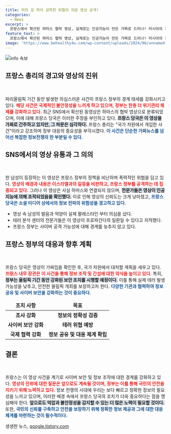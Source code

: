 ```yaml
---
title: 피의 강 파리 섬뜩한 위협의 의문 영상 공개!
categories:
  - News
excerpt: >
  프랑스에서 확산된 하마스 협박 영상, 실제로는 인공지능이 만든 가짜로 드러나! 러시아의 개입 가능성에 프랑스 정부는 경계 태세 강화 중. 올림픽 기간의 불안한 그림자가 드리워지고 있다!
feature_text: >
  프랑스에서 확산된 하마스 협박 영상, 실제로는 인공지능이 만든 가짜로 드러나! 러시아의 개입 가능성에 프랑스 정부는 경계 태세 강화 중. 올림픽 기간의 불안한 그림자가 드리워지고 있다!
image: 'https://www.behealthy4u.com/wp-content/uploads/2024/06/unnamed-file.png'
---
```


<p><img src="https://www.behealthy4u.com/wp-content/uploads/2024/06/unnamed-file.png" alt="info 속보" /></p>

<h2 data-ke-size="size26">프랑스 총리의 경고와 영상의 진위</h2>

<p data-ke-size="size16">&nbsp;</p>

<p>파리올림픽 기간 동안 발생한 의심스러운 사건이 프랑스 정부의 경계 태세를 강화시키고 있다. <b><span style="color: #ee2323;">해당 사건은 국제적인 불안정성을 느끼게 하고 있으며, 정부는 한층 더 위기관리 체제를 강화하고 있다.</span></b> 최근 SNS에서 확산된 동영상은 하마스의 협박 영상으로 분류되었으며, 이에 대해 프랑스 당국은 이러한 주장을 부인하고 있다. <b><span style="background-color: #21538527;">프랑스 당국은 이 영상을 가짜로 간주하고 있지만, 그 파문은 심각하다.</span></b> 프랑스 총리는 "국가 차원에서 개입한 사건"이라고 강조하며 정부 대응의 중요성을 부각시켰다. <b><span style="color: #1a5490;">이 사건은 단순한 가짜뉴스를 넘어선 복잡한 정보전쟁의 한 부분일 수 있다.</span></b></p>

<h2 data-ke-size="size26">SNS에서의 영상 유통과 그 의의</h2>

<p data-ke-size="size16">&nbsp;</p>

<p>한 남성이 등장하는 이 영상은 프랑스 정부의 정책을 비난하며 폭력적인 위협을 담고 있다. <b><span style="color: #ee2323;">영상의 배경과 내용은 이스라엘과의 갈등을 비판하고, 프랑스 정부를 공격하는 데 집중되고 있다.</span></b> 그러나 이 영상은 사실 하마스와 연결되지 않으며, <b><span style="background-color: #21538527;">전문가들은 영상이 인공지능에 의해 조작되었음을 확인했다.</span></b> 이로 인해 영상의 신뢰도는 크게 낮아졌고, <b><span style="color: #1a5490;">프랑스 당국은 소셜 미디어 상에서의 정보 전파의 위험성을 경고하고 있다.</span></b></p>

<ul>
    <li>영상 속 남성의 발음과 억양이 실제 팔레스타인 부터 의심을 샀다.</li>
    <li>테러 분석 센터의 전문가들은 이 영상이 프로파간다의 일환일 수 있다고 지적했다.</li>
    <li>프랑스 정부는 사이버 공격 가능성에 대해 경계를 늦추지 않고 있다.</li>
</ul>

<h2 data-ke-size="size26">프랑스 정부의 대응과 향후 계획</h2>

<p data-ke-size="size16">&nbsp;</p>

<p>프랑스 당국은 영상이 가짜임을 확인한 후, 국가 차원에서 대처할 계획을 세우고 있다. <b><span style="color: #ee2323;">프랑스 내무 장관은 이 사건을 통해 정보 조작 및 간섭에 대한 의식을 높이고 있다.</span></b> 특히, <b><span style="background-color: #21538527;">정부는 올림픽 기간 동안 강화된 보안 조치를 시행할 예정이다.</span></b> 이를 통해 실제 테러 발생 가능성을 낮추고, 안전한 올림픽 개최를 보장하고자 한다. <b><span style="color: #1a5490;">다양한 기관과 협력하여 정보 공유 및 사이버 보안을 강화하는 것이 중요하다.</span></b></p>

<table style="width: 100%;">
    <thead>
        <tr>
            <td style="text-align: center; height: 17px;"><b>조치 사항</b></td>
            <td style="text-align: center; height: 17px;"><b>목표</b></td>
        </tr>
    </thead>
    <tbody>
        <tr>
            <td style="text-align: center; height: 17px;"><b>조사 강화</b></td>
            <td style="text-align: center; height: 17px;"><b>정보의 정확성 검증</b></td>
        </tr>
        <tr>
            <td style="text-align: center; height: 17px;"><b>사이버 보안 강화</b></td>
            <td style="text-align: center; height: 17px;"><b>테러 위협 예방</b></td>
        </tr>
        <tr>
            <td style="text-align: center; height: 17px;"><b>국제 협력 강화</b></td>
            <td style="text-align: center; height: 17px;"><b>정보 공유 및 대응 체계 확립</b></td>
        </tr>
    </tbody>
</table>

<h2 data-ke-size="size26">결론</h2>

<p data-ke-size="size16">&nbsp;</p>

<p>프랑스는 이 영상 사건을 계기로 사이버 보안 및 정보 조작에 대한 경계를 강화하고 있다. <b><span style="color: #ee2323;">영상의 진위에 대한 질문은 앞으로도 계속될 것이며, 정부는 이를 통해 국민의 안전을 지키기 위해 노력하고 있다.</span></b> 정보 전쟁의 시대에 우리는 보다 빠르고 정확한 정보의 필요성을 느끼고 있으며, 이러한 배경 속에서 프랑스 당국의 조치가 더욱 중요하다는 점을 명심해야 한다. <b><span style="background-color: #21538527;">앞으로도 억압과 불안정성을 감지할 수 있는 더 많은 노력이 필요할 것이다.</span></b> 또한, <b><span style="color: #1a5490;">국민의 신뢰를 구축하고 안전을 보장하기 위해 정확한 정보 제공과 그에 대한 대응 체계를 마련하는 것이 필수적이다.</span></b> </p>

<p data-ke-size="size16"></p>
생생한 뉴스, <a href="https://qoogle.tistory.com" rel="dofollow">qoogle.tistory.com</a>



